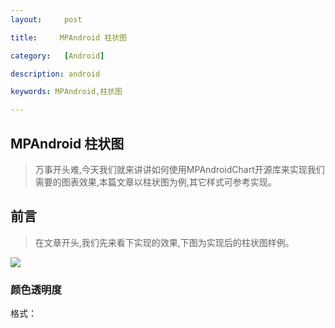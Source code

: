 ```yaml
---
layout:     post

title:     MPAndroid 柱状图

category:   [Android]

description: android

keywords: MPAndroid,柱状图

---
```


## MPAndroid 柱状图

> 万事开头难,今天我们就来讲讲如何使用MPAndroidChart开源库来实现我们需要的图表效果,本篇文章以柱状图为例,其它样式可参考实现。

## 前言

> 在文章开头,我们先来看下实现的效果,下图为实现后的柱状图样例。

![](../../images/mpAndroidChart/barchart/mpAndroid-LineChard.png)


### 颜色透明度

格式：

